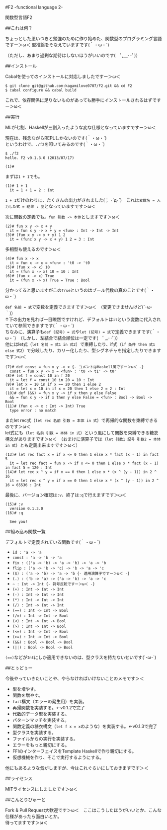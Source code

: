 #F2 -functional language 2-

関数型言語F2

##これは何？

ちょっとした思いつきと勉強のために作り始めた、関数型のプログラミング言語ですー＞ω＜
型推論をそなえていますです(｀・ω・´)

（ただし、あまり過剰な期待はしないほうがいいのです(　ﾟ,＿･･ﾟ)）

##インストール

Cabalを使ってのインストールに対応しましたですー＞ω＜

```
$ git clone git@github.com:kagamilove0707/F2.git && cd F2
$ cabal configure && cabal build
```

これで、依存関係に足りないものがあっても勝手にインストールされるはずですー＞ω＜

##実行

MLが七割、Haskellが三割入ったような変な仕様となっていますですー＞ω＜

現在は、残念ながらREPLしかないのです(｀・ω・´)  
というわけで、`./f2`を叩いてみるのです(｀・ω・´）

```
$ ./f2
hello. F2 v0.1.3.0 (2013/07/17)

(1)#
```

まずは`1 + 1`でも。

```
(1)# 1 + 1
  it = 1 + 1 = 2 : Int
```

`1 + 1`だけのわりに、たくさんの出力がされました(； ･\`д･´)　これは`変数名 = 入力した式 = 結果 : 型`となっていますです＞ω＜

次に関数の定義でも。`fun 引数 -> 本体`としますです＞ω＜

```
(2)# fun x y -> x + y
  it = fun x y -> x + y = <fun> : Int -> Int -> Int
(3)# (fun x y -> x + y) 1 2
  it = (func x y -> x + y) 1 2 = 3 : Int
```

多相型も使えるのです＞ω＜

```
(4)# fun x -> x
  it = fun x -> x = <fun> : 't0 -> 't0
(5)# (fun x -> x) 10
  it = (fun x -> x) 10 = 10 : Int
(6)# (fun x -> x) True
  it = (fun x -> x) True = True : Bool
```

分かってると思いますがこの`True`というのはブール代数の真のことです(｀・ω・´)  

`def 名前 = 式`で変数を定義できますです＞ω＜　（変更できませんけど(´･ω･｀)）  
↑下の出力を見れば一目瞭然ですけれど、デフォルトは`it`という変数に代入されていて参照できますです(｀・ω・´)  
ちなみに、演算子も`def (記号) = 式`や`let (記号) = 式`で定義できますです(｀・ω・´)　（しかし、左結合で結合順位は一定です(　ﾟ,_･･ﾟ)）  
他にはlet式（`let 名前 = 式1 in 式2`）で束縛したり、if式（`if 条件 then 式1 else 式2`）で分岐したり、カリー化したり、型シグネチャを指定したりできますです＞ω＜  

```
(7)# def const = fun x y -> x {- コメントはHaskell風ですー＞ω＜ -}
  const = fun x y -> x = <fun> : 't0 -> t1' -> t0'
(8)# let f = const 10 in f 20
  it = let f = const 10 in 20 = 10 : Int
(9)# let x = 10 in if x == 20 then 1 else 2
  it = let x = 10 in if x = 20 then 1 else 2 = 2 : Int
(10)# def (&&) = fun x y -> if x then y else False
  && = fun x y -> if x then y else False = <fun> : Bool -> Bool -> Bool
(11)# (fun x -> x : Int -> Int) True
  type error : no match
```

またlet rec式（`let rec 名前 引数 = 本体 in 式`）で再帰的な関数を束縛できるのです＞ω＜  
let式にも（`let 名前 引数 = 本体 in 式`）という風にして関数を束縛できる糖衣構文がありますです＞ω＜　（おまけに演算子では（`let 引数1 記号 引数2 = 本体 in 式`）とも定義出来ますです＞ω＜）

```
(13)# let rec fact x = if x <= 0 then 1 else x * fact (x - 1) in fact 5
  it = let rec fact = fun x -> if x <= 0 then 1 else x * fact (x - 1) in fact 5 = 120 : Int
(14)# let rec x ^ y = if x == 0 then 1 else x * (x ^ (y - 1)) in 2 ^ 16
  it = let rec x ^ y = if x == 0 then 1 else x * (x ^ (y - 1)) in 2 ^ 16 = 65536 : Int
```

最後に、バージョン確認は`:v`、終了は`:q`で行えますです＞ω＜

```
(15)# :v
  version 0.1.3.0
(16)# :q

  See you!
```

##組み込み関数一覧

デフォルトで定義されている関数です(｀・ω・´)

  * `id : 'a -> 'a`
  * `const : 'a -> 'b -> 'a`
  * `fix : (('a -> 'b) -> 'a -> 'b) -> 'a -> 'b`
  * `flip : ('a -> 'b -> 'c) -> 'b -> 'a -> 'c`
  * `($) : ('a -> 'b) -> 'a -> 'b {- 適用演算子ですー＞ω＜ -}`
  * `(.) : ('b -> 'a) -> ('a -> 'b) -> 'a -> 'c`
  * `~ : Int -> Int {- 符号反転ですー＞ω＜ -}`
  * `(+) : Int -> Int -> Int`
  * `(-) : Int -> Int -> Int`
  * `(*) : Int -> Int -> Int`
  * `(/) : Int -> Int -> Int`
  * `(==) : Int -> Int -> Bool`
  * `(/=) : Int -> Int -> Bool`
  * `(<) : Int -> Int -> Bool`
  * `(>) : Int -> Int -> Bool`
  * `(<=) : Int -> Int -> Bool`
  * `(>=) : Int -> Int -> Bool`
  * `(&&) : Bool -> Bool -> Bool`
  * `(||) : Bool -> Bool -> Bool`

`(==)`などが`Int`にしか適用できないのは、型クラスを持たないせいです(´･ω･`)

##とぅどぅー

今後やっていきたいことや、やらなければいけないことのメモです＞＜

  * 型を増やす。
  * 関数を増やす。
  * `fail`構文（エラーの発生用）を実装。
  * 再帰関数を実装する。←v0.1.2で完了
  * 代数的データ型を実装する。
  * パターンマッチを実装する。
  * 関数定義の糖衣構文（`let f x = x`のような）を実装する。←v0.1.3で完了
  * 型クラスを実装する。
  * ファイルからの実行を実装する。
  * エラーをもっと親切にする。
  * FFIのインターフェイスをTemplate Haskellで作り親切にする。
  * 仮想機械を作り、そこで実行するようにする。

他にもあるような気がしますが、今はこれぐらいにしておきますです＞＜

##ライセンス

MITライセンスにしましたです＞ω＜

##こんとりびゅーと

Fork & Pull Request大歓迎です＞ω＜　ここはこうしたほうがいいとか、こんな仕様があったら面白いとか。  
待ってますです＞ω＜


